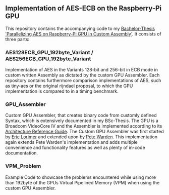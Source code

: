 ## Implementation of AES-ECB on the Raspberry-Pi GPU

This repository contains the accompanying code to my [Bachelor-Thesis 'Parallelizing AES on Raspberry-Pi GPU in Custom Assembly'](www.paulpauls.de/documents/bsc_thesis.pdf). It consists of three parts:



### AES128ECB_GPU_192byte_Variant / AES256ECB_GPU_192byte_Variant

Implementation of AES in the Variants 128-bit and 256-bit in ECB mode in custom written Assembly as dictated by the custom GPU Assembler. Each repository contains furthermore comparison implementations of AES, such as tiny-aes or the original rijndael proposal, to which the GPU implementation is compared to in a timing benchmark.


### GPU_Assembler

Custom GPU Assembler, that creates binary code from customly defined Syntax, which is extensively documented in my BSc-Thesis. The GPU is a Broadcom VideoCore IV and the Assembler is implemented according to its [Architecture Reference Guide](https://docs.broadcom.com/docs/12358545).
The Custom GPU Assembler was first started by [Eric Lorimer](https://rpiplayground.wordpress.com/) and extended upon by [Pete Warden](https://petewarden.com/2014/08/07/how-to-optimize-raspberry-pi-code-using-its-gpu/). This implementation again extends Pete Warden's implementation and adds multiple convenience and functionality features as well as plenty of in-code documentation.



### VPM_Problem

Example Code to showcase the problems encountered while using more than 192byte of the GPUs Virtual Pipelined Memory (VPM) when using the custom GPU Assembler.

